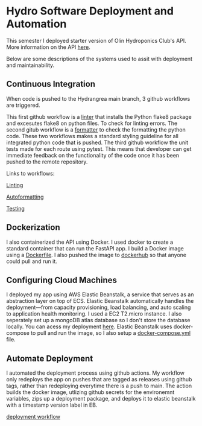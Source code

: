 # Hydro Software Deployment and Automation

This semester I deployed starter version of Olin Hydroponics Club's API. More information on the API [here](https://github.com/tzou2024/hydrangea).


Below are some descriptions of the systems used to assit with deployment and maintainability.


## Continuous Integration

When code is pushed to the Hydrangrea main branch, 3 github workflows are triggered. 

This first github workflow is a [linter](https://github.com/py-actions/flake8) that installs the Python flake8 package and excesutes flake8 on python files. To check for linting errors. The second gitub workflow is a [formatter](rickstaa/action-black@v1) to check the formatting the python code. These two workflows makes a standard styling guideline for all integrated python code that is pushed. The third github workflow the unit tests made for each route using pytest. This means that developer can get immediate feedback on the functionality of the code once it has been pushed to the remote repository.

Links to workflows:

[Linting](https://github.com/tzou2024/hydrangea/blob/main/.github/workflows/lint.yml)

[Autoformatting](https://github.com/tzou2024/hydrangea/blob/main/.github/workflows/black.yml)

[Testing](https://github.com/tzou2024/hydrangea/blob/main/.github/workflows/testing.yml)

## Dockerization
I also containerized the API using Docker. I used docker to create a standard container that can run the FastAPI app. I build a Docker image using a [Dockerfile](https://github.com/tzou2024/hydrangea/blob/main/Dockerfile). I also pushed the image to [dockerhub](https://hub.docker.com/r/tzou2024/hydroapi) so that anyone could pull and run it. 

## Configuring Cloud Machines
I deployed my app using AWS Elastic Beanstalk, a service that serves as an abstraction layer on top of ECS. Elastic Beanstalk automatically handles the deployment—from capacity provisioning, load balancing, and auto scaling to application health monitoring. I used a EC2 T2.micro instance. I also seperately set up a mongoDB atlas database so I don't store the database locally. You can acess my deployment [here](http://hydroapi-env.eba-p7wttzu3.us-east-1.elasticbeanstalk.com/docs). Elastic Beanstalk uses docker-compose to pull and run the image, so I also setup a [docker-compose.yml](https://github.com/tzou2024/hydrangea/blob/main/docker-compose.yml) file.

## Automate Deployment
I automated the deployment process using github actions. My workflow only redeploys the app on pushes that are tagged as releases using github tags, rather than redeploying everytime there is a push to main. The action builds the docker image, utlizing github secrets for the environemnt variables, zips up a deployment package, and deploys it to elastic beanstalk with a timestamp version label in EB.

[deployment workflow](https://github.com/tzou2024/hydrangea/blob/main/.github/workflows/docker.yml)
